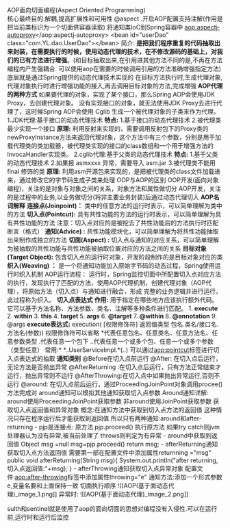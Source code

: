 AOP面向切面编程(Aspect Oriented Programming)  
核心最终目的:解耦,提高扩展性和可用性
@aspect .开启AOP配置支持注解(作用是把当前类标识为一个切面供容器读取)
	将通知类IoC到Spring容器中
	<aop:aspectj‐autoproxy></aop:aspectj‐autoproxy>
	\<bean id="userDao" class="com.YL.dao.UserDao">\</bean>
简介:
	**是把我们程序重复的代码抽取出来封装，在需要执行的时候，使用动态代理的技术，在不修改源码的基础上，对我们的已有方法进行增强**。(和目标抽取出来,在引用进其他方法不同的是,不再在方法编程内产生强耦合. 可以使用aop在需要的时候调用引用的方法准确增强指定方法)
	底层就是通过Spring提供的动态代理技术实现的
	在目标方法执行时,生成代理对象,代理对象执行时进行增强功能的接入,再去调用目标对象的方法,完成增强
**AOP代理的两种方式**
	如果要代理的对象，实现了某个接口，那么Spring AOP会使用JDK Proxy，去创建代理对象。
	没有实现接口的对象，就无法使用JDK Proxy去进行代理了，这时候Spring AOP会使用 Cglib 生成一个被代理对象的子类来作为代理。
	1.JDK代理:基于接口的动态代理技术
		**特点:**
		1.基于接口的动态代理技术
		2.被代理类最少实现一个接口
		**原理:**
		利用反射来实现的，需要调用反射包下的Proxy类的newProxyInstance方法来返回代理对象，这个方法中有三个参数，分别是用于加载代理类的类加载器，被代理类实现的接口的class数组和一个用于增强方法的InvocaHandler实现类。
	2.cglib代理:基于父类的动态代理技术
		**特点:**
		1.基于父类的动态代理技术
		2.如果报 asmxxxx 异常，需要导入 asm.jar
		3.被代理类不能用 final 修饰的类
		**原理:**
		利用asm开源包来实现的，是把被代理类的class文件加载进来，通过修改它的字节码生成子类来处理
OOP与AOP的区别
	OOP开发(面向对象编程)，关注的是对象与对象之间的关系，对象方法和属性做切分
	AOP开发，关注的是过程中的业务,以业务做切分(将非主要业务封装)后通过动态代理切入
**AOP名词解释**
	**连接点(Joinpoint)：**
	类中的任意方法的运行时表示，可以简单理解为类中的方法
	**切入点(Pointcut):** 具有共性功能的方法的运行时表示，可以简单理解为具有共性功能的方法
	注意：切入点对应的是被挖去了共性功能后的方法执行时匹配断言（格式）
	**通知(Advice) :** 共性功能模块化，可以简单理解为将共性功能抽取出来制作成独立的方法
	**切面(Aspect) :** 切入点与通知的对应关系，可以简单理解为被抽取的共性功能与共性功能被抽取位置对应的方法之间的关系
	**目标对象(Target Object):** 包含切入点的运行时对象，开发阶段制作的是目标对象对应的类
	**织入(Weaving) ：** 是一个将通知功能加入原始字节码的动态过程，Spring使用运行时织入机制
AOP运行流程：
	运行时，Spring监控切面中所配置切入点对应方法的执行，发现执行了匹配的方法，使用AOP代理机制，创建代理对象（AOP代理），将原始方法（切入点）与通知进行融合，形成
	完整的业务逻辑并进行运行，此过程称为织入。
**切入点表达式**
	**作用:** 用于指定在哪些地方应该执行额外代码。它可以基于方法名称、方法参数、类名、注解等多种条件进行匹配。
	1.  **execute**
	2.  **within**
	3.  **this**
	4.  **target**
	5.  **args**
	6.  **@target**
	7.  **@within**
	8.  **@annotation**
	9.  @args
	**execute表达式:**
	execution( [权限修饰符] 返回值类型 包名.类名/接口名.方法名(参数))
	权限修饰符可以省略
	\*代表任意包名、任意类名、任意方法名、任意参数类型
	.代表任意一个包下
	..代表任意一个或多个包、任意一个或多个参数（类型任意）
	常用:* \*..UserServiceImpl.*(..)
	可以通过<aop:pointcut>标签进行切入点表达式的抽取
**通知类别**
	@Before在切入点前运行
	@After: 在切入点后运行，无论方法是否抛出异常
	@AfterReturning :在切入点后运行，只有方法正常结束才运行，抛出异常则不运行
	@AfterThrowing:在切入点中如果抛出异常运行,否则不运行
	@around: 在切入点前后运行，通过ProceedingJoinPoint对象调用procee()方法完成对
	around通知可以模拟其他通知获取切入点参数
Around通知详解:
	around使用ProceedingJoinPoint获取参数
	非around使用JoinPoint获取参数
	获取切入点返回值和异常对象
	概念:在通知方法中获取到切入点方法的返回值
	这种情况只存在程序运行后才能获取到返回值
	所以只有两种通知:around和after-returning
	-
	pjp是连接点: 原方法
	pjp.proceed() 执行原方法
	如果try catch则jvm处理器认为没有异常,被当前处理了
	throws则判定为有异常
	-
	around中获取到返回值
	Object msg =null
	msg=pjp.proceed()
	return msg;
	-
	afterReturning通知获取切入点方法返回值
	需要第一部在配置文件中添加属性returnning ="msg"
	public void afterReturning(String msg){
	System.out.println("after returning,切入点返回值:"+msg);
	}
	-
	afterThrowing通知获取切入点异常对象
	配置文件:<aop:after-throwing>标签中添加属性throwing="e"
	通知方法:添加一个形式参数e,变量名要和上面保持一致
切面执行顺序
	![[AOP(基于面动态代理)_image_1.png]]
	异常时:
	![[AOP(基于面动态代理)_image_2.png]]

sulth和sentinel就是使用了aop的面向切面的思想对编程没有入侵性.可以在运行前,运行时和运行后监控